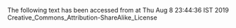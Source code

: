 The following text has been accessed from at Thu Aug 8 23:44:36 IST 2019
Creative_Commons_Attribution-ShareAlike_License
